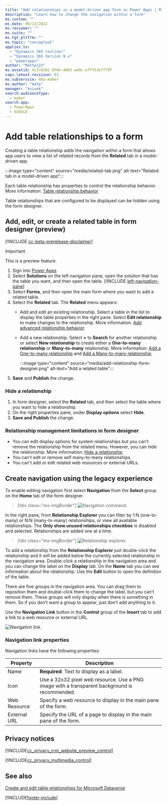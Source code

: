 ```yaml
---
title: "Add relationships in a model-driven app form in Power Apps | MicrosoftDocs"
description: "Learn how to change the navigation within a form"
ms.custom: ""
ms.date: 09/13/2022
ms.reviewer: ""
ms.suite: ""
ms.tgt_pltfrm: ""
ms.topic: "conceptual"
applies_to: 
  - "Dynamics 365 (online)"
  - "Dynamics 365 Version 9.x"
  - "powerapps"
author: "Mattp123"
ms.assetid: 4c379202-9f0e-4003-a49c-efff53e7f79f
caps.latest.revision: 63
ms.subservice: mda-maker
ms.author: "matp"
manager: "kvivek"
search.audienceType: 
  - maker
search.app: 
  - PowerApps
  - D365CE
---
```

# Add table relationships to a form

Creating a table relationship adds the navigation within a form that allows app users to view a list of related records from the **Related** tab in a model-driven app.

:::image type="content" source="media/related-tab.png" alt-text="Related tab in a model-driven app":::

Each table relationship has properties to control the relationship behavior. More information: [Table relationship behavior](../data-platform/create-edit-entity-relationships.md#table-relationship-behavior)
  
Table relationships that are configured to be displayed can be hidden using the form designer.

## Add, edit, or create a related table in form designer (preview)

[!INCLUDE [cc-beta-prerelease-disclaimer](../../includes/cc-beta-prerelease-disclaimer.md)]

> [!IMPORTANT]
> This is a preview feature.

1. Sign into [Power Apps](https://make.powerapps.com/?utm_source=padocs&utm_medium=linkinadoc&utm_campaign=referralsfromdoc)
1. Select **Solutions** on the left navigation pane, open the solution that has the table you want, and then open the table. [!INCLUDE [left-navigation-pane](../../includes/left-navigation-pane.md)]
1. Select **Forms**, and then open the main form where you want to add a related table.
1. Select the **Related** tab. The **Related** menu appears:
   - Add and edit an existing relationship. Select a table in the list to display the table properties in the right pane. Select **Edit relationship** to make changes to the relationship. More information: [Add advanced relationship behavior](../data-platform/data-platform-entity-lookup.md#add-advanced-relationship-behavior)
   - Add a new relationship. Select **+** to **Search** for another relationship or select **New relationship** to create either a **One-to-many relationship** or **Many-to-many** relationship. More information: [Add a One-to-many relationship](../data-platform/data-platform-entity-lookup.md#add-a-one-to-many-relationship) and [Add a Many-to-many relationship](../data-platform/data-platform-entity-lookup.md#add-a-many-to-many-relationship)

     :::image type="content" source="media/add-relationship-form-designer.png" alt-text="Add a related table":::
1. **Save** and **Publish** the change.

### Hide a relationship

1. In form designer, select the **Related** tab, and then select the table where you want to hide a relationship.
1. On the right properties pane, under **Display options** select **Hide**.
1. **Save and Publish** the change.

### Relationship management limitations in form designer

- You can edit display options for system relationships but you can’t remove the relationship from the related menu. However, you can hide the relationship. More information: [Hide a relationship](#hide-a-relationship)
- You can’t edit or remove self many-to-many relationships.
- You can't add or edit related web resources or external URLs.

## Create navigation using the legacy experience

To enable editing navigation first select **Navigation** from the **Select** group on the **Home** tab of the form designer.  

> [!div class="mx-imgBorder"] 
> ![Navigation command.](media/navigation-command.png)
 
In the right pane, from **Relationship Explorer** you can filter by 1:N (one-to-many) or N:N (many-to-many) relationships, or view all available relationships. The **Only show unused relationships checkbox** is disabled and selected. Relationships are added one at a time. 
 
> [!div class="mx-imgBorder"] 
> ![Relationship explorer.](media/relationship-explorer.png)

To add a relationship from the **Relationship Explorer** just double-click the relationship and it will be added below the currently selected relationship in the navigation area. Double-click a relationship in the navigation area and you can change the label on the **Display** tab. On the **Name** tab you can see information about the relationship. Use the **Edit** button to open the definition of the table.  
  
There are five groups in the navigation area. You can drag them to reposition them and double-click them to change the label, but you can’t remove them. These groups will only display when there is something in them. So if you don’t want a group to appear, just don’t add anything to it.  
  
Use the **Navigation Link** button in the **Control** group of the **Insert** tab to add a link to a web resource or external URL.  
 
![Navigation link.](media/navigation-link.png)
 
<a name="BKMK_NavigationLinkProperties"></a>   

### Navigation link properties

 Navigation links have the following properties:  
  
|Property|Description|  
|--------------|-----------------|  
|Name|**Required**: Text to display as a label.|  
|Icon|Use a 32x32 pixel web resource. Use a PNG image with a transparent background is recommended.|  
|Web Resource|Specify a web resource to display in the main pane of the form.|  
|External URL|Specify the URL of a page to display in the main pane of the form.|  

<a name="BKMK_PrivacyNotices"></a>   

## Privacy notices

 [!INCLUDE[cc_privacy_crm_website_preview_control](../../includes/cc-privacy-crm-website-preview-control.md)]    
  
 [!INCLUDE[cc_privacy_multimedia_control](../../includes/cc-privacy-multimedia-control.md)]  

## See also

[Create and edit table relationships for Microsoft Dataverse](../data-platform/create-edit-entity-relationships.md)

[!INCLUDE[footer-include](../../includes/footer-banner.md)]